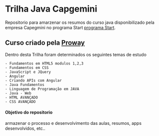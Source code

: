 
# Trilha Java Capgemini 

Repositorio para amarzenar os resumos do curso java disponibilizado pela empresa Capegmini no programa Start [programa Start](https://capgeminischool.brazilsouth.cloudapp.azure.com/login/index.php).

## Curso criado pela [Proway](https://www.proway.com.br/)

Dentro desta Trilha foram determinados os seguintes temas de estudo

```
- Fundamentos em HTML5 modulos 1,2,3
- Fundamentos em CSS
- JavaScript e JQuery
- Angular
- Criando APIs com Angular
- Java Fundamentos
- Linguagem de Programação em JAVA
- Java - Web
- HTML AVANÇADO
- CSS AVANÇADO
```

#### Objetivo do repositorio

armazenar o processo e desenvolvimento das aulas, resumos, apps desenvolvidos, etc..
